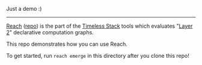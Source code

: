 Just a demo :)

---

[Reach](https://repeatr.io/tools/reach/) ([repo](https://github.com/polydawn/reach))
is the part of the [Timeless Stack](https://repeatr.io/) tools which evaluates
"[Layer 2](https://repeatr.io/design/layers/#layer-2)" declarative computation graphs.

This repo demonstrates how you can use Reach.

To get started, run `reach emerge` in this directory after you clone this repo!
